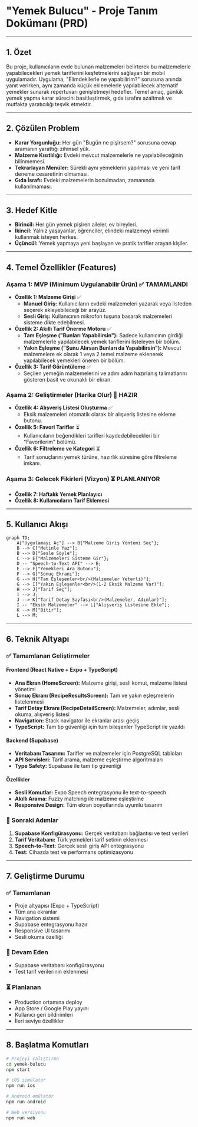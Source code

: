 # "Yemek Bulucu" - Proje Tanım Dokümanı (PRD)

---

## 1. Özet

Bu proje, kullanıcıların evde bulunan malzemeleri belirterek bu malzemelerle yapabilecekleri yemek
tariflerini keşfetmelerini sağlayan bir mobil uygulamadır. Uygulama, "Elimdekilerle ne yapabilirim?"
sorusuna anında yanıt verirken, aynı zamanda küçük eklemelerle yapılabilecek alternatif yemekler
sunarak repertuvarı genişletmeyi hedefler. Temel amaç, günlük yemek yapma karar sürecini
basitleştirmek, gıda israfını azaltmak ve mutfakta yaratıcılığı teşvik etmektir.

---

## 2. Çözülen Problem

- **Karar Yorgunluğu:** Her gün "Bugün ne pişirsem?" sorusuna cevap aramanın yarattığı zihinsel yük.
- **Malzeme Kısıtlılığı:** Evdeki mevcut malzemelerle ne yapılabileceğinin bilinmemesi.
- **Tekrarlayan Menüler:** Sürekli aynı yemeklerin yapılması ve yeni tarif deneme cesaretinin
  olmaması.
- **Gıda İsrafı:** Evdeki malzemelerin bozulmadan, zamanında kullanılmaması.

---

## 3. Hedef Kitle

- **Birincil:** Her gün yemek pişiren aileler, ev bireyleri.
- **İkincil:** Yalnız yaşayanlar, öğrenciler, elindeki malzemeyi verimli kullanmak isteyen herkes.
- **Üçüncül:** Yemek yapmaya yeni başlayan ve pratik tarifler arayan kişiler.

---

## 4. Temel Özellikler (Features)

### Aşama 1: MVP (Minimum Uygulanabilir Ürün) ✅ TAMAMLANDI

- **Özellik 1: Malzeme Girişi** ✅
  - **Manuel Giriş:** Kullanıcıların evdeki malzemeleri yazarak veya listeden seçerek ekleyebileceği
    bir arayüz.
  - **Sesli Giriş:** Kullanıcının mikrofon tuşuna basarak malzemeleri sisteme dikte edebilmesi.
- **Özellik 2: Akıllı Tarif Önerme Motoru** ✅
  - **Tam Eşleşme ("Bunları Yapabilirsin"):** Sadece kullanıcının girdiği malzemelerle yapılabilecek
    yemek tariflerini listeleyen bir bölüm.
  - **Yakın Eşleşme ("Şunu Alırsan Bunları da Yapabilirsin"):** Mevcut malzemelere ek olarak 1 veya
    2 temel malzeme eklenerek yapılabilecek yemekleri öneren bir bölüm.
- **Özellik 3: Tarif Görüntüleme** ✅
  - Seçilen yemeğin malzemelerini ve adım adım hazırlanış talimatlarını gösteren basit ve okunaklı
    bir ekran.

### Aşama 2: Geliştirmeler (Harika Olur) 🔄 HAZIR

- **Özellik 4: Alışveriş Listesi Oluşturma** ✅
  - Eksik malzemeleri otomatik olarak bir alışveriş listesine ekleme butonu.
- **Özellik 5: Favori Tarifler** ⏳
  - Kullanıcıların beğendikleri tarifleri kaydedebilecekleri bir "Favorilerim" bölümü.
- **Özellik 6: Filtreleme ve Kategori** ⏳
  - Tarif sonuçlarını yemek türüne, hazırlık süresine göre filtreleme imkanı.

### Aşama 3: Gelecek Fikirleri (Vizyon) ⏳ PLANLANIYOR

- **Özellik 7: Haftalık Yemek Planlayıcı**
- **Özellik 8: Kullanıcıların Tarif Eklemesi**

---

## 5. Kullanıcı Akışı

```mermaid
graph TD;
    A["Uygulamayı Aç"] --> B{"Malzeme Giriş Yöntemi Seç"};
    B --> C["Metinle Yaz"];
    B --> D["Sesle Söyle"];
    C --> E{"Malzemeleri Sisteme Gir"};
    D -- "Speech-to-Text API" --> E;
    E --> F["Yemekleri Ara Butonu"];
    F --> G["Sonuç Ekranı"];
    G --> H["Tam Eşleşenler<br/>(Malzemeler Yeterli)"];
    G --> I["Yakın Eşleşenler<br/>(1-2 Eksik Malzeme Var)"];
    H --> J["Tarif Seç"];
    I --> J;
    J --> K["Tarif Detay Sayfası<br/>(Malzemeler, Adımlar)"];
    I -- "Eksik Malzemeler" --> L["Alışveriş Listesine Ekle"];
    K --> M["Bitir"];
    L --> M;
```

---

## 6. Teknik Altyapı

### ✅ Tamamlanan Geliştirmeler

#### Frontend (React Native + Expo + TypeScript)

- **Ana Ekran (HomeScreen):** Malzeme girişi, sesli komut, malzeme listesi yönetimi
- **Sonuç Ekranı (RecipeResultsScreen):** Tam ve yakın eşleşmelerin listelenmesi
- **Tarif Detay Ekranı (RecipeDetailScreen):** Malzemeler, adımlar, sesli okuma, alışveriş listesi
- **Navigation:** Stack navigator ile ekranlar arası geçiş
- **TypeScript:** Tam tip güvenliği için tüm bileşenler TypeScript ile yazıldı

#### Backend (Supabase)

- **Veritabanı Tasarımı:** Tarifler ve malzemeler için PostgreSQL tabloları
- **API Servisleri:** Tarif arama, malzeme eşleştirme algoritmaları
- **Type Safety:** Supabase ile tam tip güvenliği

#### Özellikler

- **Sesli Komutlar:** Expo Speech entegrasyonu ile text-to-speech
- **Akıllı Arama:** Fuzzy matching ile malzeme eşleştirme
- **Responsive Design:** Tüm ekran boyutlarında uyumlu tasarım

### 🔄 Sonraki Adımlar

1. **Supabase Konfigürasyonu:** Gerçek veritabanı bağlantısı ve test verileri
2. **Tarif Veritabanı:** Türk yemekleri tarif setinin eklenmesi
3. **Speech-to-Text:** Gerçek sesli giriş API entegrasyonu
4. **Test:** Cihazda test ve performans optimizasyonu

---

## 7. Geliştirme Durumu

### ✅ Tamamlanan

- Proje altyapısı (Expo + TypeScript)
- Tüm ana ekranlar
- Navigation sistemi
- Supabase entegrasyonu hazır
- Responsive UI tasarımı
- Sesli okuma özelliği

### 🔄 Devam Eden

- Supabase veritabanı konfigürasyonu
- Test tarif verilerinin eklenmesi

### ⏳ Planlanan

- Production ortamına deploy
- App Store / Google Play yayını
- Kullanıcı geri bildirimleri
- İleri seviye özellikler

---

## 8. Başlatma Komutları

```bash
# Projeyi çalıştırma
cd yemek-bulucu
npm start

# iOS simülator
npm run ios

# Android emülatör
npm run android

# Web versiyonu
npm run web
```
